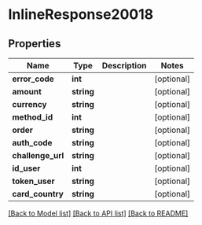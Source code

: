 # InlineResponse20018

## Properties
Name | Type | Description | Notes
------------ | ------------- | ------------- | -------------
**error_code** | **int** |  | [optional] 
**amount** | **string** |  | [optional] 
**currency** | **string** |  | [optional] 
**method_id** | **int** |  | [optional] 
**order** | **string** |  | [optional] 
**auth_code** | **string** |  | [optional] 
**challenge_url** | **string** |  | [optional] 
**id_user** | **int** |  | [optional] 
**token_user** | **string** |  | [optional] 
**card_country** | **string** |  | [optional] 

[[Back to Model list]](../../README.md#documentation-for-models) [[Back to API list]](../../README.md#documentation-for-api-endpoints) [[Back to README]](../../README.md)

